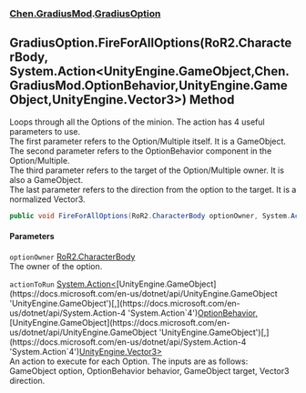 
### [Chen.GradiusMod](./neHTXX+yFsk1RpXqjkv9zg 'Chen.GradiusMod').[GradiusOption](./RwcUdzMZ2GhU3X3ywDzKbQ 'Chen.GradiusMod.GradiusOption')

## GradiusOption.FireForAllOptions(RoR2.CharacterBody, System.Action&lt;UnityEngine.GameObject,Chen.GradiusMod.OptionBehavior,UnityEngine.GameObject,UnityEngine.Vector3&gt;) Method
Loops through all the Options of the minion. The action has 4 useful parameters to use.  
The first parameter refers to the Option/Multiple itself. It is a GameObject.  
The second parameter refers to the OptionBehavior component in the Option/Multiple.  
The third parameter refers to the target of the Option/Multiple owner. It is also a GameObject.  
The last parameter refers to the direction from the option to the target. It is a normalized Vector3.  
```csharp
public void FireForAllOptions(RoR2.CharacterBody optionOwner, System.Action<UnityEngine.GameObject,Chen.GradiusMod.OptionBehavior,UnityEngine.GameObject,UnityEngine.Vector3> actionToRun);
```

#### Parameters
<a name='2OxFBX2-FuVprBFS0oQ8JQ'></a>
`optionOwner` [RoR2.CharacterBody](https://docs.microsoft.com/en-us/dotnet/api/RoR2.CharacterBody 'RoR2.CharacterBody')  
The owner of the option.  
  
<a name='s1ZF4vunJGwz3IlYVO0LsA'></a>
`actionToRun` [System.Action&lt;](https://docs.microsoft.com/en-us/dotnet/api/System.Action-4 'System.Action`4')[UnityEngine.GameObject](https://docs.microsoft.com/en-us/dotnet/api/UnityEngine.GameObject 'UnityEngine.GameObject')[,](https://docs.microsoft.com/en-us/dotnet/api/System.Action-4 'System.Action`4')[OptionBehavior](./ohhaqrChtGoBlEp-b-hE4w 'Chen.GradiusMod.OptionBehavior')[,](https://docs.microsoft.com/en-us/dotnet/api/System.Action-4 'System.Action`4')[UnityEngine.GameObject](https://docs.microsoft.com/en-us/dotnet/api/UnityEngine.GameObject 'UnityEngine.GameObject')[,](https://docs.microsoft.com/en-us/dotnet/api/System.Action-4 'System.Action`4')[UnityEngine.Vector3](https://docs.microsoft.com/en-us/dotnet/api/UnityEngine.Vector3 'UnityEngine.Vector3')[&gt;](https://docs.microsoft.com/en-us/dotnet/api/System.Action-4 'System.Action`4')  
An action to execute for each Option. The inputs are as follows:  
            GameObject option, OptionBehavior behavior, GameObject target, Vector3 direction.  
  
